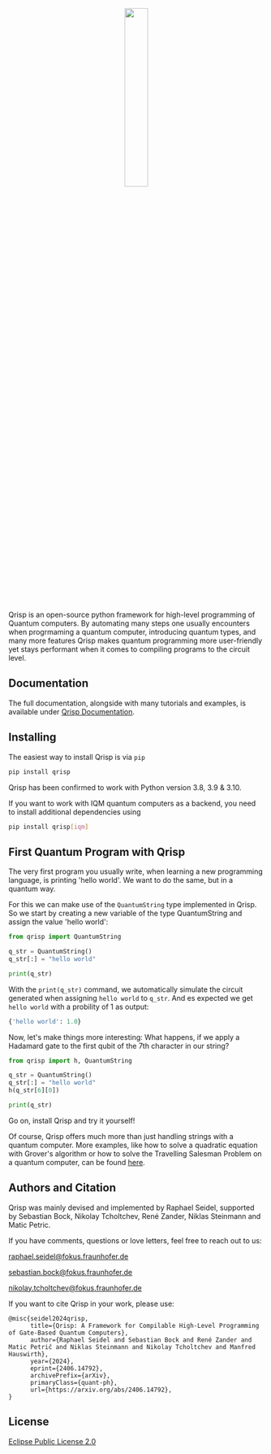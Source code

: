 <p align="center" width="100%"><img src="logo/qrisp_logo.png" width=30% height=30%></p>

Qrisp is an open-source python framework for high-level programming of Quantum computers.
By automating many steps one usually encounters when progrmaming a quantum computer, introducing quantum types, and many more features Qrisp makes quantum programming more user-friendly yet stays performant when it comes to compiling programs to the circuit level.

## Documentation
The full documentation, alongside with many tutorials and examples, is available under [Qrisp Documentation](https://www.qrisp.eu/).

## Installing
The easiest way to install Qrisp is via ``pip``
```bash
pip install qrisp
```
Qrisp has been confirmed to work with Python version 3.8, 3.9 & 3.10.

If you want to work with IQM quantum computers as a backend, you need to install additional dependencies using
```bash
pip install qrisp[iqm]
```

## First Quantum Program with Qrisp
The very first program you usually write, when learning a new programming language, is printing 'hello world'.
We want to do the same, but in a quantum way.

For this we can make use of the ``QuantumString`` type implemented in Qrisp. So we start by creating a new variable of the type QuantumString and assign the value 'hello world':
```python
from qrisp import QuantumString

q_str = QuantumString()
q_str[:] = "hello world"

print(q_str)
```

With the ``print(q_str)`` command, we automatically simulate the circuit generated when assigning ``hello world`` to ``q_str``. And es expected we get ``hello world`` with a probility of 1 as output:
```python
{'hello world': 1.0}
```

Now, let's make things more interesting: What happens, if we apply a Hadamard gate to the first qubit of the 7th character in our string?
```python
from qrisp import h, QuantumString

q_str = QuantumString()
q_str[:] = "hello world"
h(q_str[6][0])

print(q_str)
```
Go on, install Qrisp and try it yourself!

Of course, Qrisp offers much more than just handling strings with a quantum computer. More examples, like how to solve a quadratic equation with Grover's algorithm or how to solve the Travelling Salesman Problem on a quantum computer, can be found [here](https://www.qrisp.eu/general/tutorial.html).


## Authors and Citation
Qrisp was mainly devised and implemented by Raphael Seidel, supported by Sebastian Bock, Nikolay Tcholtchev, René Zander, Niklas Steinmann and Matic Petric.

If you have comments, questions or love letters, feel free to reach out to us:

raphael.seidel@fokus.fraunhofer.de

sebastian.bock@fokus.fraunhofer.de

nikolay.tcholtchev@fokus.fraunhofer.de

If you want to cite Qrisp in your work, please use:

```
@misc{seidel2024qrisp,
      title={Qrisp: A Framework for Compilable High-Level Programming of Gate-Based Quantum Computers}, 
      author={Raphael Seidel and Sebastian Bock and René Zander and Matic Petrič and Niklas Steinmann and Nikolay Tcholtchev and Manfred Hauswirth},
      year={2024},
      eprint={2406.14792},
      archivePrefix={arXiv},
      primaryClass={quant-ph},
      url={https://arxiv.org/abs/2406.14792}, 
}
```


## License
[Eclipse Public License 2.0](https://github.com/fraunhoferfokus/Qrisp/blob/main/LICENSE)

